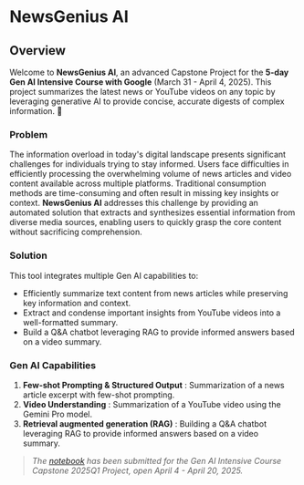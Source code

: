 # NewsGenius AI

## Overview
Welcome to **NewsGenius AI**, an advanced Capstone Project for the **5-day Gen AI Intensive Course with Google** (March 31 - April 4, 2025). This project summarizes the latest news or YouTube videos on any topic by leveraging generative AI to provide concise, accurate digests of complex information. 📰

### Problem
The information overload in today's digital landscape presents significant challenges for individuals trying to stay informed. Users face difficulties in efficiently processing the overwhelming volume of news articles and video content available across multiple platforms. Traditional consumption methods are time-consuming and often result in missing key insights or context. **NewsGenius AI** addresses this challenge by providing an automated solution that extracts and synthesizes essential information from diverse media sources, enabling users to quickly grasp the core content without sacrificing comprehension.

### Solution
This tool integrates multiple Gen AI capabilities to:
- Efficiently summarize text content from news articles while preserving key information and context.
- Extract and condense important insights from YouTube videos into a well-formatted summary.
- Build a Q&A chatbot leveraging RAG to provide informed answers based on a video summary.

### Gen AI Capabilities
1. **Few-shot Prompting & Structured Output** : Summarization of a news article excerpt with few-shot prompting.
2. **Video Understanding** : Summarization of a YouTube video using the Gemini Pro model.
3. **Retrieval augmented generation (RAG)** : Building a Q&A chatbot leveraging RAG to provide informed answers based on a video summary.

> *The [notebook](./notebook_nirmit27.ipynb) has been submitted for the Gen AI Intensive Course Capstone 2025Q1 Project, open April 4 - April 20, 2025.*
